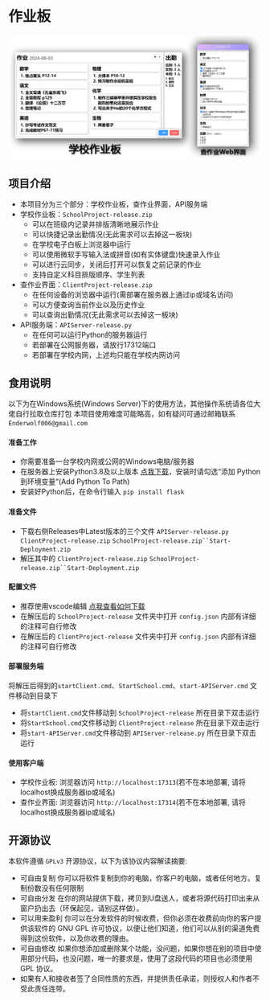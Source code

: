 # 作业板
![](ReadMeImages/img.png)

## 项目介绍
- 本项目分为三个部分：学校作业板，查作业界面，API服务端
- 学校作业板：`SchoolProject-release.zip`
  - 可以在班级内记录并排版清晰地展示作业
  - 可以快捷记录出勤情况(无此需求可以去掉这一板块)
  - 在学校电子白板上浏览器中运行
  - 可以使用微软手写输入法或拼音(如有实体键盘)快速录入作业
  - 可以进行云同步，关闭后打开可以恢复之前记录的作业
  - 支持自定义科目排版顺序、学生列表
- 查作业界面：`ClientProject-release.zip`
  - 在任何设备的浏览器中运行(需部署在服务器上通过ip或域名访问)
  - 可以方便查询当前作业以及历史作业
  - 可以查询出勤情况(无此需求可以去掉这一板块)
- API服务端：`APIServer-release.py`
  - 在任何可以运行Python的服务器运行
  - 若部署在公网服务器，请放行17312端口
  - 若部署在学校内网，上述均只能在学校内网访问

## 食用说明
以下为在Windows系统(Windows Server)下的使用方法，其他操作系统请各位大佬自行拉取仓库打包
本项目使用难度可能略高，如有疑问可通过邮箱联系 `Enderwolf006@gmail.com`

#### 准备工作

- 你需要准备一台学校内网或公网的Windows电脑/服务器
- 在服务器上安装Python3.8及以上版本 [点我下载](https://mirrors.aliyun.com/python-release/windows/python-3.8.9.exe)，安装时请勾选“添加 Python 到环境变量”(Add Python To Path)
- 安装好Python后，在命令行输入 `pip install flask`

#### 准备文件
- 下载右侧Releases中Latest版本的三个文件 `APIServer-release.py`  `ClientProject-release.zip` `SchoolProject-release.zip``Start-Deployment.zip` 
- 解压其中的 `ClientProject-release.zip` `SchoolProject-release.zip``Start-Deployment.zip` 

#### 配置文件
- 推荐使用vscode编辑 [点我查看如何下载](https://blog.csdn.net/lxyker/article/details/125761994)
- 在解压后的 `SchoolProject-release` 文件夹中打开 `config.json` 内部有详细的注释可自行修改
- 在解压后的 `ClientProject-release` 文件夹中打开 `config.json` 内部有详细的注释可自行修改

#### 部署服务端
将解压后得到的`startClient.cmd`、`StartSchool.cmd`、`start-APIServer.cmd` 文件移动到目录下
- 将`startClient.cmd`文件移动到 `SchoolProject-release` 所在目录下双击运行
- 将`StartSchool.cmd`文件移动到 `ClientProject-release` 所在目录下双击运行
- 将`start-APIServer.cmd`文件移动到 `APIServer-release.py` 所在目录下双击运行

#### 使用客户端
- 学校作业板: 浏览器访问 `http://localhost:17313`(若不在本地部署, 请将localhost换成服务器ip或域名)
- 查作业界面: 浏览器访问 `http://localhost:17314`(若不在本地部署, 请将localhost换成服务器ip或域名)

## 开源协议

本软件遵循 `GPLv3` 开源协议，以下为该协议内容解读摘要:

* 可自由复制 你可以将软件复制到你的电脑，你客户的电脑，或者任何地方。复制份数没有任何限制
* 可自由分发 在你的网站提供下载，拷贝到U盘送人，或者将源代码打印出来从窗户扔出去（环保起见，请别这样做）。
* 可以用来盈利 你可以在分发软件的时候收费，但你必须在收费前向你的客户提供该软件的 GNU GPL 许可协议，以便让他们知道，他们可以从别的渠道免费得到这份软件，以及你收费的理由。
* 可自由修改 如果你想添加或删除某个功能，没问题，如果你想在别的项目中使用部分代码，也没问题，唯一的要求是，使用了这段代码的项目也必须使用 GPL 协议。
* 如果有人和接收者签了合同性质的东西，并提供责任承诺，则授权人和作者不受此责任连带。

